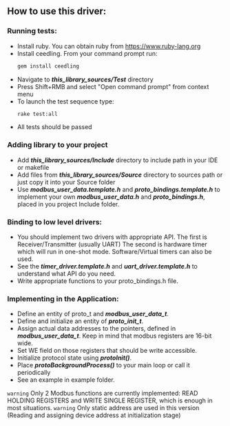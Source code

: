 ## How to use this driver:
### Running tests:
* Install ruby. You can obtain ruby from https://www.ruby-lang.org
* Install ceedling. From your command prompt run:
    ```sh 
    gem install ceedling
    ```
* Navigate to ***this_library_sources/Test*** directory
* Press Shift+RMB and select "Open command prompt" from context menu
* To launch the test sequence type:
    ```sh
    rake test:all
    ```
* All tests should be passed
### Adding library to your project
* Add ***this_library_sources/Include*** directory to include path in your IDE or makefile
* Add files from ***this_library_sources/Source*** directory to sources path or just copy it into your Source folder
* Use ***modbus_user_data.template.h*** and ***proto_bindings.template.h*** to implement your own ***modbus_user_data.h*** and ***proto_bindings.h***, placed in you project Include folder.
### Binding to low level drivers:
* You should implement two drivers with appropriate API. The first is Receiver/Transmitter (usually UART)
The second is hardware timer which will run in one-shot mode. Software/Virtual timers can also be used.
* See the ***timer_driver.template.h*** and ***uart_driver.template.h*** to understand what API do you need.
* Write appropriate functions to your proto_bindings.h file.
### Implementing in the Application:
* Define an entity of proto_t and ***modbus_user_data_t***.
* Define and initialize an entity of ***proto_init_t***.
* Assign actual data addresses to the pointers, defined in ***modbus_user_data_t***.
    	Keep in mind that modbus registers are 16-bit wide.
* Set WE field on those registers that should be write accessible.
* Initialize protocol state using ***protoInit()***.
* Place ***protoBackgroundProcess()*** to your main loop or call it periodically
* See an example in example folder.

`warning` Only 2 Modbus functions are currently implemented: READ HOLDING REGISTERS and WRITE SINGLE REGISTER,
which is enough in most situations.
`warning` Only static address are used in this version (Reading and assigning device address at initialization stage)